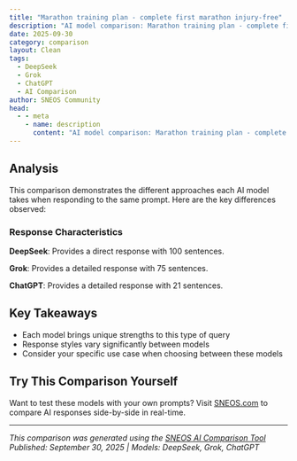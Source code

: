 ```yaml
---
title: "Marathon training plan - complete first marathon injury-free"
description: "AI model comparison: Marathon training plan - complete first marathon injury-free..."
date: 2025-09-30
category: comparison
layout: Clean
tags:
  - DeepSeek
  - Grok
  - ChatGPT
  - AI Comparison
author: SNEOS Community
head:
  - - meta
    - name: description
      content: "AI model comparison: Marathon training plan - complete first marathon injury-free..."
---
```


<ChatComparison
  title="Marathon training plan - complete first marathon injury-free"
  prompt="Marathon training plan - complete first marathon injury-free"
  :responses='{"DeepSeek": "Of course. This is an excellent goal. The key to an injury-free first marathon is a philosophy of **patience, consistency, and listening to your body.**\n\nThis plan is a template designed for a beginner with a good base fitness level (able to run 3 miles / 5 km comfortably, 3-4 times a week). It follows a classic, conservative approach with a 20-week timeline.\n\n### The Golden Rules for an Injury-Free Marathon\n\n1. **The 10% Rule:** Never increase your total weekly mileage by more than 10% from the previous week.\n2. **Listen to Your Body:** Pain is different from discomfort. Sharp, localized, or persistent pain is a stop sign. General fatigue is normal.\n3. **The Long Run is Sacred:** This is the cornerstone of your training. Do not skip it, but also don\u0027t be afraid to adjust it if you\u0027re feeling unwell or overly fatigued.\n4. **Recovery is Training:** The adaptations that make you stronger happen when you rest, not when you run.\n5. **Nutrition \u0026 Hydration are Non-Negotiable:** Fueling your body properly is as important as the running itself.\n\n---\n\n### The 20-Week Training Plan\n\n**Key:**\n* **Mon/Tue/Wed/Thu/Fri/Sat/Sun:** Days of the week.\n* **XT:** Cross-training (30-45 mins). Examples: cycling, swimming, elliptical, strength training.\n* **Strength:** Full-body strength training (30-45 mins). Focus on core, glutes, legs, and back.\n* **Rest:** *Actual rest.* No running, no intense cross-training. Active recovery like walking or gentle stretching is fine.\n\n| Week | Monday | Tuesday | Wednesday | Thursday | Friday | Saturday (Long Run) | Sunday |\n| :--- | :--- | :--- | :--- | :--- | :--- | :--- | :--- |\n| **1** | Rest | 3 mi Easy | XT | 3 mi Easy | Rest | 4 mi | Rest or Walk |\n| **2** | Rest | 3 mi Easy | XT | 3 mi Easy | Rest | 5 mi | Rest or Walk |\n| **3** | Rest | 3.5 mi Easy | XT | 3.5 mi Easy | Rest | 6 mi | Rest or Walk |\n| **4** | Rest | 3.5 mi Easy | XT | 3.5 mi Easy | Rest | **4 mi** | Rest or Walk |\n| **5** | Rest | 4 mi Easy | XT | 4 mi Easy | Rest | 7 mi | Rest or Walk |\n| **6** | Rest | 4 mi Easy | XT | 4 mi Easy | Rest | 8 mi | Rest or Walk |\n| **7** | Rest | 4.5 mi Easy | XT | 4.5 mi Easy | Rest | 9 mi | Rest or Walk |\n| **8** | Rest | 4.5 mi Easy | XT | 4.5 mi Easy | Rest | **6 mi** | Rest or Walk |\n| **9** | Rest | 5 mi Easy | XT | 5 mi Easy | Rest | 10 mi | Rest or Walk |\n| **10**| Rest | 5 mi Easy | XT | 5 mi Easy | Rest | 11 mi | Rest or Walk |\n| **11**| Rest | 5 mi Easy | XT | 5 mi Easy | Rest | 12 mi | Rest or Walk |\n| **12**| Rest | 5 mi Easy | XT | 5 mi Easy | Rest | **8 mi** | Rest or Walk |\n| **13**| Rest | 5 mi Easy | XT | 5 mi Easy | Rest | 14 mi | Rest or Walk |\n| **14**| Rest | 5 mi Easy | XT | 5 mi Easy | Rest | 16 mi | Rest or Walk |\n| **15**| Rest | 5 mi Easy | XT | 5 mi Easy | Rest | 18 mi | Rest or Walk |\n| **16**| Rest | 5 mi Easy | XT | 5 mi Easy | Rest | **10 mi** | Rest or Walk |\n| **17**| Rest | 4 mi Easy | XT | 4 mi Easy | Rest | 20 mi | Rest or Walk |\n| **18**| Rest | 4 mi Easy | XT | 4 mi Easy | Rest | 12 mi | Rest or Walk |\n| **19**| Rest | 3 mi Easy | XT | 3 mi Easy | Rest | 8 mi | Rest or Walk |\n| **20**| Rest | 2 mi Easy | Rest | 20-30 min Walk | Rest | **Marathon!** | **Celebrate!** |\n\n---\n\n### Detailed Breakdown of Workouts \u0026 Principles\n\n#### 1. Run Types \u0026 Paces\n* **Easy Run (Most of your runs):** You should be able to hold a conversation comfortably. This builds your aerobic base without excessive stress.\n* **Long Run:** The most important run of the week. Run it 60-90 seconds per mile slower than your goal marathon pace. **Practice your race day nutrition and hydration on these runs.**\n* **Cross-Training (XT):** Low-impact cardio to build fitness while giving your running muscles and joints a break.\n* **Strength Training:** **Crucial for injury prevention.** Focus on:\n * **Core:** Planks, bird-dogs, dead bugs.\n * **Legs \u0026 Glutes:** Squats, lunges, glute bridges, calf raises.\n * **Full Body:** Push-ups, rows (with bands or dumbbells).\n\n#### 2. The Taper (Weeks 18-20)\nYou will feel tired, sluggish, and maybe even a little crazy. This is normal! Trust the process. The taper allows your body to repair all the micro-damage from training and store energy. **Do not try to \u0022get in one last hard workout.\u0022**\n\n#### 3. Injury Prevention \u0026 Recovery\n* **Dynamic Warm-Up (5-10 mins before runs):** Leg swings, high knees, butt kicks, walking lunges.\n* **Cool-Down \u0026 Static Stretching (5-10 mins after runs):** Focus on quads, hamstrings, glutes, calves, and hip flexors. Hold each stretch for 30 seconds.\n* **Foam Rolling:** Roll your legs, glutes, and IT bands regularly, especially after long runs.\n* **Sleep:** Aim for 7-9 hours per night. This is when your body repairs itself.\n* **Listen to Your Body:** If something hurts, take an extra rest day or swap a run for cross-training. It\u0027s better to miss one run than the entire marathon.\n\n#### 4. Nutrition \u0026 Hydration\n* **Daily:** Eat a balanced diet with plenty of complex carbs (whole grains, oats), lean protein (chicken, fish, tofu), and healthy fats (avocado, nuts).\n* **Before Long Runs:** Eat a carb-based meal 2-3 hours before (e.g., oatmeal with banana, toast with peanut butter).\n* **During Long Runs (PRACTICE THIS!):**\n * **Fuel:** Take in 30-60 grams of carbs per hour after the first 45-60 minutes. Use gels, chews, or real food (e.g., dates). Practice with the products available on your race course.\n * **Hydration:** Drink water and/or an electrolyte drink regularly. Don\u0027t wait until you\u0027re thirsty.\n* **After Runs:** Within 30-60 minutes, consume a mix of protein and carbs (e.g., chocolate milk, a smoothie, yogurt with fruit) to kickstart recovery.\n\n#### 5. Gear\n* **Shoes:** Get properly fitted at a running specialty store. Do your long runs in the shoes you plan to race in. Have a second, newer pair broken in by race day.\n* **Apparel:** Wear technical, moisture-wicking fabrics. **Nothing new on race day!** Test all your gear (shoes, socks, shorts, shirt, fuel belt) on your long runs.\n\n### Final Race Week \u0026 Race Day Tips\n\n* **Carb-Loading (Days 2-3 before):** Increase your carb intake while decreasing fat and fiber. Don\u0027t overeat; just shift the ratio of your meals.\n* **Hydrate:** Drink water consistently all week.\n* **Race Day Breakfast:** Eat the same breakfast you practiced before your long runs, 2-3 hours before the start.\n* **Race Pace:** Start **SLOW**. The adrenaline will make you want to go out fast. Don\u0027t. Stick to your planned pace for the first half. You can always speed up later if you feel good.\n* **Enjoy it!** Soak in the atmosphere, thank the volunteers, and smile. You\u0027ve earned it.\n\nThis plan is a guide. Be consistent, be patient, and be smart. Your goal is to get to the start line healthy and the finish line strong. Good luck", "Grok": "Completing your first marathon injury-free requires a structured training plan that balances running volume, intensity, recovery, strength training, and injury prevention. Below is a 16-week marathon training plan tailored for beginners with the goal of finishing injury-free. This plan assumes you have a base level of fitness (able to run 3-5 miles comfortably a few times a week). If you\u0027re starting from scratch, consider building up to this level first over 8-12 weeks.\n\n### Key Principles for Injury-Free Training\n1. **Gradual Progression**: Increase mileage by no more than 10% per week to avoid overuse injuries.\n2. **Rest and Recovery**: Incorporate rest days and easy runs to allow your body to adapt.\n3. **Cross-Training**: Build strength and endurance without overloading your joints.\n4. **Strength Training**: Strengthen muscles to support running form and prevent imbalances.\n5. **Listen to Your Body**: If you feel pain (beyond normal muscle fatigue), rest or adjust your plan.\n6. **Proper Gear**: Wear well-fitted running shoes (replace every 300-500 miles) and moisture-wicking clothing.\n7. **Nutrition and Hydration**: Fuel properly with carbs, protein, and hydration to aid recovery.\n8. **Warm-Up and Cool-Down**: Include dynamic stretches before runs and static stretches after to improve flexibility.\n\n### Weekly Structure Overview\n- **Duration**: 16 weeks (can be extended to 20 weeks for more gradual progression)\n- **Runs**: 3-4 runs per week (easy runs, tempo or speed work, long run)\n- **Cross-Training**: 1-2 days of low-impact activity (cycling, swimming, yoga)\n- **Strength Training**: 1-2 sessions per week focusing on core, hips, and legs\n- **Rest Days**: 1-2 full rest days per week\n- **Peak Mileage**: Around 35-40 miles per week (adjust based on comfort)\n\n### 16-Week Marathon Training Plan\n**Notes**:\n- Mileage is approximate; adjust based on your pace and comfort.\n- Easy runs should be at a conversational pace (you can talk without gasping).\n- Long runs should be 1-2 minutes per mile slower than your easy pace.\n- If a week feels too hard, repeat it before moving on.\n\n#### Weeks 1-4: Building a Base\nFocus on consistency, form, and endurance. Keep intensity low.\n- **Weekly Mileage**: 15-20 miles\n- **Monday**: Rest or Cross-Train (30 min easy cycling/yoga)\n- **Tuesday**: Easy Run (3-4 miles)\n- **Wednesday**: Strength Training (focus on core, glutes, legs) \u002B 30 min cross-train\n- **Thursday**: Easy Run (3-4 miles)\n- **Friday**: Rest\n- **Saturday**: Long Run (5-8 miles, slow pace)\n- **Sunday**: Easy Run or Cross-Train (3 miles or 30-40 min)\n\n**Injury Prevention Tip**: Start foam rolling or using a massage gun to release tight muscles (calves, hamstrings, quads).\n\n#### Weeks 5-8: Building Endurance\nIncrease long run distance and introduce light speed work.\n- **Weekly Mileage**: 20-30 miles\n- **Monday**: Rest or Cross-Train (30-40 min)\n- **Tuesday**: Easy Run \u002B Speed Work (4-5 miles total; e.g., 1 mile warm-up, 5x400m at faster pace with 2 min jog between, 1 mile cool-down)\n- **Wednesday**: Strength Training \u002B 30 min cross-train\n- **Thursday**: Easy Run (4-6 miles)\n- **Friday**: Rest\n- **Saturday**: Long Run (8-12 miles)\n- **Sunday**: Easy Run or Cross-Train (3-5 miles or 40 min)\n\n**Injury Prevention Tip**: Pay attention to any niggling pains. Address tightness with stretching or a rest day. Consider a weekly physical therapy or mobility session if possible.\n\n#### Weeks 9-12: Peak Build-Up\nFocus on longer runs and simulate race conditions.\n- **Weekly Mileage**: 30-40 miles\n- **Monday**: Rest or Cross-Train (40 min)\n- **Tuesday**: Tempo Run (5-7 miles total; e.g., 1 mile warm-up, 3-4 miles at a \u0022hard but sustainable\u0022 pace, 1 mile cool-down)\n- **Wednesday**: Strength Training \u002B 30-40 min cross-train\n- **Thursday**: Easy Run (5-7 miles)\n- **Friday**: Rest\n- **Saturday**: Long Run (12-16 miles; practice race-day nutrition and hydration)\n- **Sunday**: Easy Run or Cross-Train (4-6 miles or 40-50 min)\n\n**Injury Prevention Tip**: Test your race-day shoes, socks, and gear during long runs to avoid blisters or chafing. Hydrate and refuel during runs over 90 minutes.\n\n#### Weeks 13-15: Peak and Maintenance\nHit your longest runs while maintaining intensity.\n- **Weekly Mileage**: 35-40 miles (Week 13-14), 25-30 miles (Week 15)\n- **Monday**: Rest or Cross-Train (40 min)\n- **Tuesday**: Tempo Run (6-8 miles total; same structure as above)\n- **Wednesday**: Strength Training \u002B 30-40 min cross-train\n- **Thursday**: Easy Run (5-7 miles)\n- **Friday**: Rest\n- **Saturday**: Long Run (Week 13: 18 miles, Week 14: 20 miles, Week 15: 12-14 miles)\n- **Sunday**: Easy Run or Cross-Train (4-6 miles or 40-50 min)\n\n**Injury Prevention Tip**: Don\u2019t push through sharp pain during long runs. If something feels off, cut the run short and rest. Focus on sleep (aim for 7-9 hours nightly) for recovery.\n\n#### Week 16: Taper and Race Week\nReduce mileage to recover and feel fresh for race day.\n- **Weekly Mileage**: 15-20 miles (pre-race)\n- **Monday**: Rest or Cross-Train (30 min)\n- **Tuesday**: Easy Run (3-4 miles)\n- **Wednesday**: Easy Run (2-3 miles with a few 30-sec strides at race pace)\n- **Thursday**: Rest or 20 min light jog\n- **Friday**: Rest\n- **Saturday**: Easy Shakeout Run (1-2 miles, very slow)\n- **Sunday**: Race Day! (26.2 miles)\n\n**Race Day Tips**:\n- Stick to a conservative pace for the first 20 miles (aim for a pace you can maintain; many first-timers target 4:30-5:30 finish time).\n- Hydrate at every aid station and use gels or fuel as practiced.\n- Walk through aid stations if needed to avoid spills or fatigue.\n- If you feel pain, slow down or walk\u2014finishing is the goal, not speed.\n\n### Strength Training Routine (1-2x per Week)\nFocus on exercises to support running mechanics and prevent injury. Do 2-3 sets of 10-15 reps each:\n- **Squats** (bodyweight or with light dumbbells) \u2013 for quads and glutes\n- **Lunges** (forward or reverse) \u2013 for balance and hip stability\n- **Glute Bridges** \u2013 for posterior chain strength\n- **Plank** (30-60 seconds) \u2013 for core stability\n- **Side-Lying Leg Raises** \u2013 for hip abductors\n- **Calf Raises** \u2013 for lower leg strength\n\n### Additional Injury Prevention Tips\n- **Dynamic Warm-Up (5-10 min before runs)**: Leg swings, high knees, butt kicks, walking lunges.\n- **Static Stretching (5-10 min after runs)**: Stretch calves, hamstrings, quads, hip flexors.\n- **Foam Rolling**: Roll out tight areas (IT band, calves, quads) 3-4 times per week.\n- **Ice or Heat**: Use ice for acute soreness or swelling; heat for chronic tightness.\n- **Professional Support**: Consult a coach, physical therapist, or sports doctor if you\u2019re unsure about form or recurring pain.\n\n### Nutrition and Recovery\n- **Carbs**: Fuel runs with complex carbs (oats, rice, pasta) 2-3 hours before long runs.\n- **Protein**: Eat 20-30g protein within 30 min post-run for muscle recovery (e.g., protein shake, yogurt).\n- **Hydration**: Drink water throughout the day; for long runs, practice with sports drinks or electrolyte tabs.\n- **Race Day Fuel**: Use gels, chews, or bananas (whatever you\u2019ve practiced) every 45-60 min during the marathon.\n\n### What to Expect\n- **Soreness**: Normal after long runs, especially early on. It should subside in 1-2 days.\n- **Fatigue**: You\u2019ll feel tired during peak weeks. Taper week will help you recover.\n- **Mental Challenges**: Long runs can be tough mentally. Use music, podcasts, or run with a friend to stay motivated.\n\n### Adjusting the Plan\n- If you miss a run, don\u2019t double up\u2014just move on.\n- If you feel overly fatigued or notice pain, take an extra rest day or cut mileage.\n- For a more conservative approach, extend the plan to 18-20 weeks by adding more gradual mileage increases.\n\nBy following this plan and prioritizing recovery, you\u2019ll increase your chances of completing your first marathon injury-free. Good luck, and enjoy the journey! If you have specific questions (e.g., pace goals, injury history), let me know, and I can tailor the advice further. \uD83C\uDFC3\u200D\u2642\uFE0F", "ChatGPT": "Congratulations on deciding to run your first marathon! Finishing a marathon injury-free is an excellent goal and will set you up for future success and enjoyment in running. Here\u0027s a comprehensive 16-week beginner-friendly marathon training plan designed to help you build endurance gradually, avoid injury, and cross that finish line strong.\n\n---\n\n### Key Principles to Stay Injury-Free\n\n- **Gradual Progression:** Increase your weekly mileage by no more than 10% each week.\n- **Proper Footwear:** Invest in good running shoes suitable for your gait and replace them every 300-500 miles.\n- **Cross-Training:** Incorporate low-impact activities like cycling, swimming, or yoga to build strength and flexibility without overloading running muscles.\n- **Rest Days:** Take at least one or two rest days per week to allow recovery.\n- **Listen to Your Body:** Don\u2019t ignore persistent pain\u2014modify workouts as needed.\n- **Warm-Up \u0026 Cool Down:** Always do dynamic stretches before running and static stretches afterward.\n\n---\n\n### 16-Week Injury-Free Marathon Training Plan\n\n| Week | Mon | Tue | Wed | Thu | Fri | Sat | Sun | Notes |\n|-------|-----------|------------------|-------------|-------------------|-----------|----------------|--------------------|------------------------------|\n| 1 | Rest | 3 miles easy | Cross-train | 3 miles tempo | Rest | 3 miles | 4 miles long run | Start easy, focus on form |\n| 2 | Rest | 3 miles easy | Cross-train | 3 miles tempo | Rest | 3 miles | 5 miles long run | Hydrate well |\n| 3 | Rest | 3 miles easy | Cross-train | 4 miles tempo | Rest | 3 miles | 6 miles long run | Add strength training |\n| 4 | Rest | 3 miles easy | Cross-train | 4 miles tempo | Rest | 3 miles | 7 miles long run | Include foam rolling |\n| 5 | Rest | 4 miles easy | Cross-train | 4 miles tempo | Rest | 3 miles | 8 miles long run | Increase protein intake |\n| 6 | Rest | 4 miles easy | Cross-train | 5 miles tempo | Rest | 3 miles | 9 miles long run | Focus on consistent pacing |\n| 7 | Rest | 4 miles easy | Cross-train | 5 miles tempo | Rest | 3 miles | 10 miles long run | Schedule a yoga session |\n| 8 | Rest | 4 miles easy | Cross-train | 5 miles tempo | Rest | 3 miles | 11 miles long run | Mid-plan easy week if needed |\n| 9 | Rest | 5 miles easy | Cross-train | 5 miles tempo | Rest | 3 miles | 12 miles long run | Check shoes and gear |\n| 10 | Rest | 5 miles easy | Cross-train | 6 miles tempo | Rest | 3 miles | 13 miles long run | Increase hydration strategy |\n| 11 | Rest | 5 miles easy | Cross-train | 6 miles tempo | Rest | 3 miles | 14 miles long run | Avoid overtraining |\n| 12 | Rest | 5 miles easy | Cross-train | 6 miles tempo | Rest | 3 miles | 15 miles long run | Plan nutrition for race day |\n| 13 | Rest | 4 miles easy | Cross-train | 5 miles tempo | Rest | 3 miles | 12 miles long run | Begin taper |\n| 14 | Rest | 4 miles easy | Cross-train | 4 miles tempo | Rest | 3 miles | 8 miles long run | Focus on recovery |\n| 15 | Rest | 3 miles easy | Cross-train | 3 miles tempo | Rest | 2 miles easy | 6 miles long run | Rest well and sleep |\n| 16 | Rest | 2 miles easy | Rest | 2 miles easy | Rest | Rest | **Race Day!** | Good luck and enjoy! |\n\n---\n\n### Additional Tips:\n\n- **Nutrition:** Eat a balanced diet rich in carbohydrates, protein, and healthy fats. Practice your marathon day fueling strategy on long runs.\n- **Hydration:** Drink water regularly, and during long runs, try electrolyte drinks.\n- **Sleep:** Aim for 7-9 hours of quality sleep per night.\n- **Form:** Maintain a relaxed but upright posture, short cadence, and midfoot strike to reduce injury risk.\n- **Consult Professionals:** If unsure about pain or injury, see a physiotherapist or sports medicine specialist.\n\n---\n\nFeel free to adjust this plan based on your fitness level and schedule. Most importantly, enjoy the process and celebrate your progress along the way! If you want, I can also provide advice on nutrition, gear, or race day strategy. Just ask!"}' 
  published-date="16:54"
/>

## Analysis

This comparison demonstrates the different approaches each AI model takes when responding to the same prompt. Here are the key differences observed:

### Response Characteristics

**DeepSeek**: Provides a direct response with 100 sentences. 

**Grok**: Provides a detailed response with 75 sentences. 

**ChatGPT**: Provides a detailed response with 21 sentences. 

## Key Takeaways

- Each model brings unique strengths to this type of query
- Response styles vary significantly between models
- Consider your specific use case when choosing between these models

## Try This Comparison Yourself

Want to test these models with your own prompts? Visit [SNEOS.com](https://sneos.com) to compare AI responses side-by-side in real-time.

---

*This comparison was generated using the [SNEOS AI Comparison Tool](https://sneos.com)*
*Published: September 30, 2025 | Models: DeepSeek, Grok, ChatGPT*
